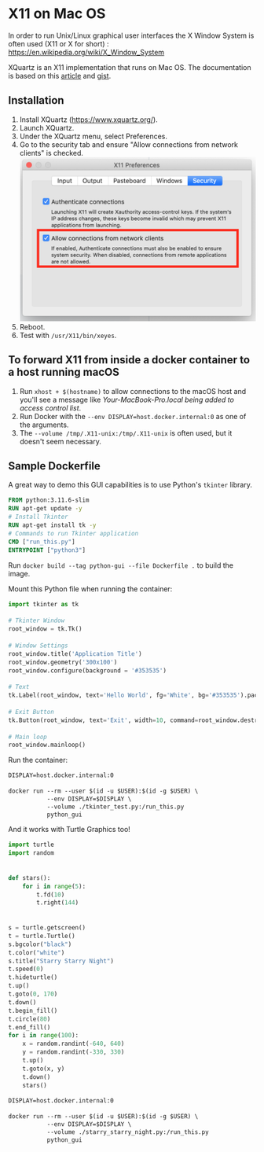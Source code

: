 # X11 on Mac OS

In order to run Unix/Linux graphical user interfaces the X Window System is often used (X11 or X for short) : https://en.wikipedia.org/wiki/X_Window_System

XQuartz is an X11 implementation that runs on Mac OS. The documentation is based on this [article](https://towardsdatascience.com/empowering-docker-using-tkinter-gui-bf076d9e4974) and [gist](https://gist.github.com/paul-krohn/e45f96181b1cf5e536325d1bdee6c949).

## Installation

1. Install XQuartz (https://www.xquartz.org/).
2. Launch XQuartz.
3. Under the XQuartz menu, select Preferences.
4. Go to the security tab and ensure "Allow connections from network clients" is checked.
   ![XQuartz Security Settings](images/XQuartz/XQuartzSettings.png)
5. Reboot.
6. Test with `/usr/X11/bin/xeyes`.

## To forward X11 from inside a docker container to a host running macOS

1. Run `xhost + $(hostname)` to allow connections to the macOS host and you'll see a message like _Your-MacBook-Pro.local being added to access control list_.
2. Run Docker with the `--env DISPLAY=host.docker.internal:0` as one of the arguments.
3. The `--volume /tmp/.X11-unix:/tmp/.X11-unix` is often used, but it doesn't seem necessary.

## Sample Dockerfile

A great way to demo this GUI capabilities is to use Python's `tkinter` library.

```Dockerfile
FROM python:3.11.6-slim
RUN apt-get update -y
# Install Tkinter
RUN apt-get install tk -y
# Commands to run Tkinter application
CMD ["run_this.py"]
ENTRYPOINT ["python3"]
```

Run `docker build --tag python-gui --file Dockerfile .` to build the image.

Mount this Python file when running the container:

```Python
import tkinter as tk

# Tkinter Window
root_window = tk.Tk()

# Window Settings
root_window.title('Application Title')
root_window.geometry('300x100')
root_window.configure(background = '#353535')

# Text
tk.Label(root_window, text='Hello World', fg='White', bg='#353535').pack()

# Exit Button
tk.Button(root_window, text='Exit', width=10, command=root_window.destroy).pack()

# Main loop
root_window.mainloop()
```

Run the container:

```shell
DISPLAY=host.docker.internal:0

docker run --rm --user $(id -u $USER):$(id -g $USER) \
           --env DISPLAY=$DISPLAY \
           --volume ./tkinter_test.py:/run_this.py
           python_gui
```

And it works with Turtle Graphics too!

```Python
import turtle
import random


def stars():
    for i in range(5):
        t.fd(10)
        t.right(144)


s = turtle.getscreen()
t = turtle.Turtle()
s.bgcolor("black")
t.color("white")
s.title("Starry Starry Night")
t.speed(0)
t.hideturtle()
t.up()
t.goto(0, 170)
t.down()
t.begin_fill()
t.circle(80)
t.end_fill()
for i in range(100):
    x = random.randint(-640, 640)
    y = random.randint(-330, 330)
    t.up()
    t.goto(x, y)
    t.down()
    stars()
```

```shell
DISPLAY=host.docker.internal:0

docker run --rm --user $(id -u $USER):$(id -g $USER) \
           --env DISPLAY=$DISPLAY \
           --volume ./starry_starry_night.py:/run_this.py
           python_gui
```
